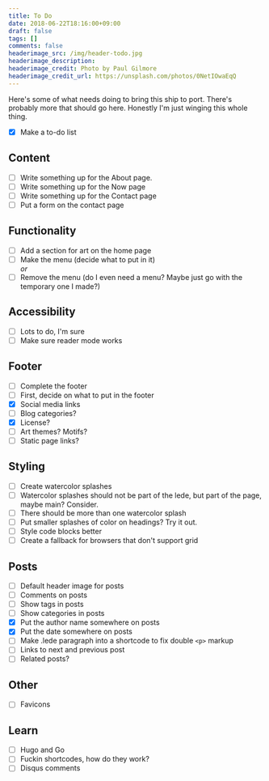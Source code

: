 ```yaml
---
title: To Do
date: 2018-06-22T18:16:00+09:00
draft: false
tags: []
comments: false
headerimage_src: /img/header-todo.jpg
headerimage_description:
headerimage_credit: Photo by Paul Gilmore
headerimage_credit_url: https://unsplash.com/photos/0NetIOwaEqQ
---
```


Here's some of what needs doing to bring this ship to port. There's probably more that should go here. Honestly I'm just winging this whole thing.
<!--more-->

- [x] Make a to-do list

## Content

- [ ] Write something up for the About page.
- [ ] Write something up for the Now page
- [ ] Write something up for the Contact page
- [ ] Put a form on the contact page

## Functionality

- [ ] Add a section for art on the home page
- [ ] Make the menu (decide what to put in it)  
_or_
- [ ] Remove the menu (do I even need a menu? Maybe just go with the temporary one I made?)

## Accessibility

- [ ] Lots to do, I'm sure
- [ ] Make sure reader mode works

## Footer

- [ ] Complete the footer
- [ ] First, decide on what to put in the footer
- [x] Social media links
- [ ] Blog categories?
- [x] License?
- [ ] Art themes? Motifs?
- [ ] Static page links?

## Styling

- [ ] Create watercolor splashes
- [ ] Watercolor splashes should not be part of the lede, but part of the page, maybe main? Consider.
- [ ] There should be more than one watercolor splash
- [ ] Put smaller splashes of color on headings? Try it out.
- [ ] Style code blocks better
- [ ] Create a fallback for browsers that don't support grid

## Posts

- [ ] Default header image for posts
- [ ] Comments on posts
- [ ] Show tags in posts
- [ ] Show categories in posts
- [x] Put the author name somewhere on posts
- [x] Put the date somewhere on posts
- [ ] Make .lede paragraph into a shortcode to fix double `<p>` markup
- [ ] Links to next and previous post
- [ ] Related posts?

## Other

- [ ] Favicons

## Learn

- [ ] Hugo and Go
- [ ] Fuckin shortcodes, how do they work?
- [ ] Disqus comments
